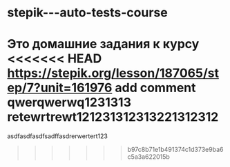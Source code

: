 # stepik---auto-tests-course
Это домашние задания к курсу
<<<<<<< HEAD
https://stepik.org/lesson/187065/step/7?unit=161976
add comment
qwerqwerwq1231313
retewrtrewt121231312313221312312
=======
asdfasdfasdfsadffasdrerwertert123
>>>>>>> b97c8b71e1b491374c1d373e9ba6c5a3a622015b
